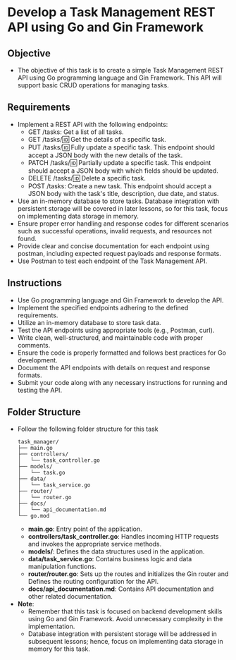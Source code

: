 # Develop a Task Management REST API using Go and Gin Framework
## Objective
  - The objective of this task is to create a simple Task Management REST API using Go programming language and Gin Framework. This API will support basic CRUD operations for managing tasks.

## Requirements
  - Implement a REST API with the following endpoints:
    - GET /tasks: Get a list of all tasks.
    - GET /tasks/:id: Get the details of a specific task.
    - PUT /tasks/:id: Fully update a specific task. This endpoint should accept a JSON body with the new details of the task.
    - PATCH /tasks/:id: Partially update a specific task. This endpoint should accept a JSON body with which fields should be updated.
    - DELETE /tasks/:id: Delete a specific task.
    - POST /tasks: Create a new task. This endpoint should accept a JSON body with the task's title, description, due date, and status.
  - Use an in-memory database to store tasks. Database integration with persistent storage will be covered in later lessons, so for this task, focus on implementing data storage in memory.
  - Ensure proper error handling and response codes for different scenarios such as successful operations, invalid requests, and resources not found.
  - Provide clear and concise documentation for each endpoint using postman, including expected request payloads and response formats.
  - Use Postman to test each endpoint of the Task Management API.

## Instructions
  - Use Go programming language and Gin Framework to develop the API.
  - Implement the specified endpoints adhering to the defined requirements.
  - Utilize an in-memory database to store task data.
  - Test the API endpoints using appropriate tools (e.g., Postman, curl).
  - Write clean, well-structured, and maintainable code with proper comments.
  - Ensure the code is properly formatted and follows best practices for Go development.
  - Document the API endpoints with details on request and response formats.
  - Submit your code along with any necessary instructions for running and testing the API.

## Folder Structure
  - Follow the following folder structure for this task
    ```
    task_manager/
    ├── main.go
    ├── controllers/
    │   └── task_controller.go
    ├── models/
    │   └── task.go
    ├── data/
    │   └── task_service.go
    ├── router/
    │   └── router.go
    ├── docs/
    │   └── api_documentation.md
    └── go.mod
    ```
    - **main.go**: Entry point of the application.
    - **controllers/task_controller.go**: Handles incoming HTTP requests and invokes the appropriate service methods.
    - **models/**: Defines the data structures used in the application.
    - **data/task_service.go**: Contains business logic and data manipulation functions.
    - **router/router.go**: Sets up the routes and initializes the Gin router and Defines the routing configuration for the API.
    - **docs/api_documentation.md**: Contains API documentation and other related documentation.
  - **Note**:
    - Remember that this task is focused on backend development skills using Go and Gin Framework. Avoid unnecessary complexity in the implementation.
    - Database integration with persistent storage will be addressed in subsequent lessons; hence, focus on implementing data storage in memory for this task.

